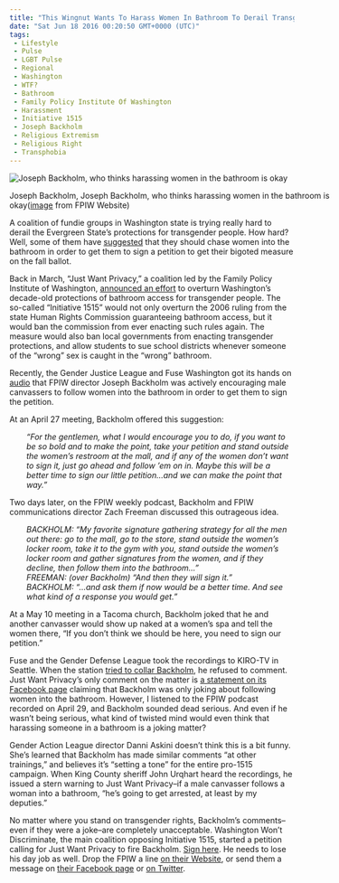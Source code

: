 ```yaml
---
title: "This Wingnut Wants To Harass Women In Bathroom To Derail Transgender Rights"
date: "Sat Jun 18 2016 00:20:50 GMT+0000 (UTC)"
tags: 
 - Lifestyle
 - Pulse
 - LGBT Pulse
 - Regional
 - Washington
 - WTF?
 - Bathroom
 - Family Policy Institute Of Washington
 - Harassment
 - Initiative 1515
 - Joseph Backholm
 - Religious Extremism
 - Religious Right
 - Transphobia
---
```

<p><!-- Quick Adsense WordPress Plugin: http://quicksense.net/ --></p><div id="attachment_137897" style="width: 610px" class="wp-caption aligncenter"><img class="size-large wp-image-137897" src="//i1.wp.com/cdn.liberalamerica.org/wp-content/uploads/2016/06/Joseph-Backholm-600x394.jpg?resize=600%2C394" alt="Joseph Backholm, who thinks harassing women in the bathroom is okay" srcset="//cdn.liberalamerica.org/wp-content/uploads/2016/06/Joseph-Backholm.jpg 600w, //cdn.liberalamerica.org/wp-content/uploads/2016/06/Joseph-Backholm.jpg 64w, //cdn.liberalamerica.org/wp-content/uploads/2016/06/Joseph-Backholm.jpg 350w, //cdn.liberalamerica.org/wp-content/uploads/2016/06/Joseph-Backholm.jpg 150w, //cdn.liberalamerica.org/wp-content/uploads/2016/06/Joseph-Backholm.jpg 705w" sizes="(max-width: 600px) 100vw, 600px" data-recalc-dims="1">
<p class="wp-caption-text">Joseph Backholm, Joseph Backholm, who thinks harassing women in the bathroom is okay(<a href="http://www.fpiw.org/wp-content/uploads/2014/07/FPIW-Headshots-10-1-705x463.jpg" onclick="__gaTracker(&apos;send&apos;, &apos;event&apos;, &apos;outbound-article&apos;, &apos;http://www.fpiw.org/wp-content/uploads/2014/07/FPIW-Headshots-10-1-705x463.jpg&apos;, &apos;image&apos;);">image</a> from FPIW Website)</p>
</div><p>A coalition of fundie groups in Washington state is trying really hard to derail the Evergreen State&#x2019;s protections for transgender people. How hard? Well, some of them have <a href="http://thinkprogress.org/lgbt/2016/06/16/3789346/washington-transgender-petition-bathroom-strategy/" onclick="__gaTracker(&apos;send&apos;, &apos;event&apos;, &apos;outbound-article&apos;, &apos;http://thinkprogress.org/lgbt/2016/06/16/3789346/washington-transgender-petition-bathroom-strategy/&apos;, &apos;suggested&apos;);">suggested</a> that they should chase women into the bathroom in order to get them to sign a petition to get their bigoted measure on the fall ballot.</p><p>Back in March, &#x201C;Just Want Privacy,&#x201D; a coalition led by the Family Policy Institute of Washington, <a href="http://thinkprogress.org/lgbt/2016/03/03/3756133/washington-transgender-initiative/" onclick="__gaTracker(&apos;send&apos;, &apos;event&apos;, &apos;outbound-article&apos;, &apos;http://thinkprogress.org/lgbt/2016/03/03/3756133/washington-transgender-initiative/&apos;, &apos;announced an effort&apos;);">announced an effort</a> to overturn Washington&#x2019;s decade-old protections of bathroom access for transgender people. The so-called &#x201C;Initiative 1515&#x201D; would not only overturn&#xA0;the 2006 ruling from the state Human Rights Commission guaranteeing bathroom access, but it would ban the commission from ever enacting such rules again. The measure would also ban local governments from enacting transgender protections, and allow students to sue school districts whenever someone of the &#x201C;wrong&#x201D; sex is caught in the &#x201C;wrong&#x201D; bathroom.</p><p>Recently, the Gender Justice League and Fuse Washington&#xA0;got its hands on <a href="http://fusewashington.org/initiative_1515_audio_files_and_transcripts/index.html" onclick="__gaTracker(&apos;send&apos;, &apos;event&apos;, &apos;outbound-article&apos;, &apos;http://fusewashington.org/initiative_1515_audio_files_and_transcripts/index.html&apos;, &apos;audio&apos;);">audio</a> that&#xA0;FPIW&#xA0;director Joseph Backholm was actively encouraging male canvassers to follow women into the bathroom in order to get them to sign the petition.</p><p>At an April 27 meeting, Backholm offered this suggestion:</p><p style="padding-left: 30px"><em>&#x201C;For the gentlemen, what I would encourage you to do, if you want to be so bold and to make the point, take your petition and stand outside the women&#x2019;s restroom at the mall, and if any of the women don&#x2019;t want to sign it, just go ahead and follow &#x2019;em on in. Maybe this will be a better time to sign our little petition&#x2026;and we can make the point that way.&#x201D;</em></p><p>Two days later,&#xA0;on the FPIW weekly podcast, Backholm and FPIW communications director Zach Freeman discussed this outrageous idea.</p><p style="padding-left: 30px"><em>BACKHOLM: &#x201C;My favorite signature gathering strategy for all the men out there: go to the mall, go to the store, stand outside the women&#x2019;s locker room, take it to the gym with you, stand outside the women&#x2019;s locker room and gather signatures from the women, and if they decline, then follow them into the bathroom&#x2026;&#x201D;</em><br>
<em> FREEMAN: (over Backholm) &#x201C;And then they will sign it.&#x201D;</em><br>
<em> BACKHOLM: &#x201C;&#x2026;and ask them if now would be a better time. And see what kind of a response you would get.&#x201D;</em></p><p>At a May 10 meeting in a Tacoma church, Backholm joked that he and another canvasser would show up naked at a women&#x2019;s spa and tell the women there, &#x201C;If you don&#x2019;t think we should be here, you need to sign our petition.&#x201D;</p><p>Fuse and the Gender Defense League took the recordings to KIRO-TV in Seattle. When the station <a href="http://www.kiro7.com/news/local/is-it-only-a-joke-local-transgender-community-concerned-about-comments/344115923" onclick="__gaTracker(&apos;send&apos;, &apos;event&apos;, &apos;outbound-article&apos;, &apos;http://www.kiro7.com/news/local/is-it-only-a-joke-local-transgender-community-concerned-about-comments/344115923&apos;, &apos;tried to collar Backholm&apos;);">tried to collar Backholm</a>, he refused to comment. Just Want Privacy&#x2019;s only comment on the matter is <a href="https://www.facebook.com/JustWantPrivacy/posts/602485693262544" onclick="__gaTracker(&apos;send&apos;, &apos;event&apos;, &apos;outbound-article&apos;, &apos;https://www.facebook.com/JustWantPrivacy/posts/602485693262544&apos;, &apos;a statement on its Facebook page&apos;);">a statement on its Facebook page</a> claiming that Backholm was only joking about following women into the bathroom.&#xA0;However, I listened to the FPIW podcast recorded on April 29, and Backholm sounded dead serious. And even if he wasn&#x2019;t being serious, what kind of twisted mind would even think that harassing someone in a bathroom is a joking matter?</p><p>Gender Action League director Danni Askini doesn&#x2019;t think this is a bit funny. She&#x2019;s learned that Backholm has made similar comments &#x201C;at other trainings,&#x201D; and believes it&#x2019;s &#x201C;setting a tone&#x201D; for the entire pro-1515 campaign.&#xA0;When King County sheriff John Urqhart heard the recordings, he issued a stern warning to Just Want Privacy&#x2013;if a male canvasser follows a woman into a bathroom, &#x201C;he&#x2019;s going to get arrested, at least by my deputies.&#x201D;</p><p><!-- Quick Adsense WordPress Plugin: http://quicksense.net/ --></p><p>No matter where you stand on transgender rights, Backholm&#x2019;s comments&#x2013;even if they were a joke&#x2013;are completely unacceptable. Washington Won&#x2019;t Discriminate, the main coalition opposing Initiative 1515, started a petition calling for Just Want Privacy to fire Backholm. <a href="http://action.wawont.org/page/s/joseph-backholm" onclick="__gaTracker(&apos;send&apos;, &apos;event&apos;, &apos;outbound-article&apos;, &apos;http://action.wawont.org/page/s/joseph-backholm&apos;, &apos;Sign here&apos;);">Sign here</a>. He needs to lose his day job as well. Drop the FPIW a line <a href="http://www.fpiw.org/contact-us/" onclick="__gaTracker(&apos;send&apos;, &apos;event&apos;, &apos;outbound-article&apos;, &apos;http://www.fpiw.org/contact-us/&apos;, &apos;on their Website&apos;);">on their Website</a>, or send them a message on <a href="http://www.facebook.com/FamilyPolicy" onclick="__gaTracker(&apos;send&apos;, &apos;event&apos;, &apos;outbound-article&apos;, &apos;http://www.facebook.com/FamilyPolicy&apos;, &apos;their Facebook page&apos;);">their Facebook page</a> or <a href="http://www.twitter.com/FPIW" onclick="__gaTracker(&apos;send&apos;, &apos;event&apos;, &apos;outbound-article&apos;, &apos;http://www.twitter.com/FPIW&apos;, &apos;on Twitter&apos;);">on Twitter</a>.</p><div style="font-size:0px;height:0px;line-height:0px;margin:0;padding:0;clear:both"></div>